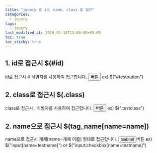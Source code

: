 ```yaml
---
title: "jquery 로 id, name, class 로 접근"
categories:
  - jquery
tags:
  - jquery
last_modified_at: 2019-01-18T13:00:00+09:00
toc: true
toc_sticky: true
---
```



## 1. id로 접근시 $(#id)

id로 접근시 # 식별자를 사용하여 접근합니다.
<button id="testbutton" type="button">버튼</button>
ex) $("#testbutton")

## 2. class로 접근시 $(.class)
class로 접근시 . 식별자를 사용하여 접근합니다.
<button class="testclass" type="button">버튼</button>
ex) $(".testclass")

## 2. name으로 접근시 $(tag_name[name=name])
name으로 접근시 개체[name=개체 이름] 형태로 접근합니다.
<input type="submit" name="testname">버튼</button>
ex) $("input[name=testname]") or $("input:checkbox[name=testname]")
